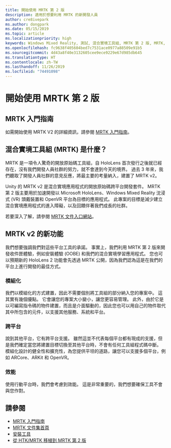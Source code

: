 ```yaml
---
title: 開始使用 MRTK 第 2 版
description: 適用於想要利用 MRTK 的新開發人員
author: cre8ivepark
ms.author: dongpark
ms.date: 05/15/2019
ms.topic: article
ms.localizationpriority: high
keywords: Windows Mixed Reality, 測試, 混合實境工具組, MRTK 第 2 版, MRTK, 工具, SDK, HoloLens, HoloLens 2
ms.openlocfilehash: fc9638f405604bed7c7531ace0977a88509e91b5
ms.sourcegitcommit: 4d43a8f40e3132605cee9ece9229e67d985db645
ms.translationtype: HT
ms.contentlocale: zh-TW
ms.lasthandoff: 11/26/2019
ms.locfileid: "74491098"
---
```

# <a name="getting-started-with-mrtk-v2"></a>開始使用 MRTK 第 2 版

## <a name="mrtk-getting-started-guide"></a>MRTK 入門指南
如需開始使用 MRTK V2 的詳細資訊，請參閱 [MRTK 入門指南](https://microsoft.github.io/MixedRealityToolkit-Unity/Documentation/GettingStartedWithTheMRTK.html)。

## <a name="what-is-mixed-reality-toolkit-mrtk"></a>混合實境工具組 (MRTK) 是什麼？
MRTK 是一項令人驚奇的開放原始碼工具組，自 HoloLens 首次發行之後就已經存在，沒有我們開發人員社群的努力，就不會達到今天的境界。 過去 3 年來，我們聽取了開發人員社群的意見反應，將最主要的考量納入，建置了 MRTK v2。  

Unity 的 MRTK v2 是混合實境應用程式的開放原始碼跨平台開發套件。  MRTK 第 2 版主要用於加速開發以 Microsoft HoloLens、Windows Mixed Reality 沈浸式 (VR) 頭戴裝置和 OpenVR 平台為目標的應用程式。 此專案的目標是減少建立混合實境應用程式的進入障礙，以及回饋伴著我們成長的社群。 

若要深入了解，請參閱 [MRTK 文件入口網站](https://microsoft.github.io/MixedRealityToolkit-Unity/README.html)。

## <a name="new-with-mrtk-v2"></a>MRTK v2 的新功能
我們想要強調我們對這些平台工具的承諾。  事實上，我們利用 MRTK 第 2 版來開發收件匣體驗，例如安裝體驗 (OOBE) 和我們的混合實境學習應用程式。  您也可以預期新的 HoloLens 2 功能會先透過 MRTK 公開，因為我們認為這是在我們的平台上進行開發的最佳方式。 

### <a name="modular"></a>模組化
我們以模組化的方式建置，因此不需要個別將工具組的部分納入您的專案中。  這其實有幾個優點。  它會讓您的專案大小變小，讓您更容易管理。  此外，由於它是以可編寫指令碼的物件建置，而且是介面驅動的，因此您也可以用自己的物件取代其中所包含的元件，以支援其他服務、系統和平台。

### <a name="cross-platform"></a>跨平台
說到其他平台，它有跨平台支援。  雖然這並不代表每個平台都有現成的支援，但是我們確定當您將建置目標切換至其他平台時，不會有任何工具組程式碼中斷。  模組化設計的健全性和擴充性，為您提供平坦的道路，讓您可以支援多個平台，例如 ARCore、ARKit 和 OpenVR。

### <a name="performant"></a>效能
使用行動平台時，我們會考慮到效能。  這是非常重要的，我們想要確保工具不會與您作對。

## <a name="see-also"></a>請參閱
* [MRTK 入門指南](https://microsoft.github.io/MixedRealityToolkit-Unity/Documentation/GettingStartedWithTheMRTK.html)
* [MRTK 文件集首頁](https://microsoft.github.io/MixedRealityToolkit-Unity/README.html)
* [安裝工具](install-the-tools.md)
* [從 HTK/MRTK 移植到 MRTK 第 2 版](https://microsoft.github.io/MixedRealityToolkit-Unity/Documentation/HTKToMRTKPortingGuide.html)
